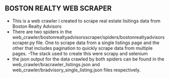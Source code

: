 ## BOSTON REALTY WEB SCRAPER

- This is a web crawler i created to scrape real estate lisitings data from Boston Realty Advisors
- There are two spiders in the web_crawler/bostonrealtyadvisorsscraper/spiders/bostonrealtyadvisorsscraper.py  file. One to scrape data from a single listings page and the other that includes pagination to quickly scrape data from multiple pages.
-The stack used to create this were scrapy and selenium 
- the json output for the data crawled by both spiders can be found in the web_crawler/bracrawler_listings.json and web_crawler/bradvisory_single_listing.json files respectively.
